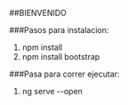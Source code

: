 ##BIENVENIDO

###Pasos para instalacion:
1. npm install
2. npm install bootstrap

###Pasa para correr ejecutar:
1. ng serve --open